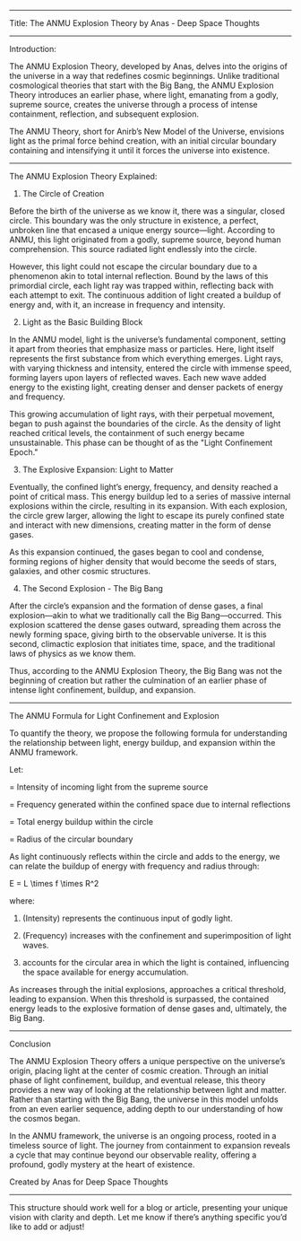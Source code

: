 


---

Title: The ANMU Explosion Theory by Anas - Deep Space Thoughts


---

Introduction:

The ANMU Explosion Theory, developed by Anas, delves into the origins of the universe in a way that redefines cosmic beginnings. Unlike traditional cosmological theories that start with the Big Bang, the ANMU Explosion Theory introduces an earlier phase, where light, emanating from a godly, supreme source, creates the universe through a process of intense containment, reflection, and subsequent explosion.

The ANMU Theory, short for Anirb’s New Model of the Universe, envisions light as the primal force behind creation, with an initial circular boundary containing and intensifying it until it forces the universe into existence.


---

The ANMU Explosion Theory Explained:

1. The Circle of Creation

Before the birth of the universe as we know it, there was a singular, closed circle. This boundary was the only structure in existence, a perfect, unbroken line that encased a unique energy source—light. According to ANMU, this light originated from a godly, supreme source, beyond human comprehension. This source radiated light endlessly into the circle.

However, this light could not escape the circular boundary due to a phenomenon akin to total internal reflection. Bound by the laws of this primordial circle, each light ray was trapped within, reflecting back with each attempt to exit. The continuous addition of light created a buildup of energy and, with it, an increase in frequency and intensity.

2. Light as the Basic Building Block

In the ANMU model, light is the universe’s fundamental component, setting it apart from theories that emphasize mass or particles. Here, light itself represents the first substance from which everything emerges. Light rays, with varying thickness and intensity, entered the circle with immense speed, forming layers upon layers of reflected waves. Each new wave added energy to the existing light, creating denser and denser packets of energy and frequency.

This growing accumulation of light rays, with their perpetual movement, began to push against the boundaries of the circle. As the density of light reached critical levels, the containment of such energy became unsustainable. This phase can be thought of as the "Light Confinement Epoch."

3. The Explosive Expansion: Light to Matter

Eventually, the confined light’s energy, frequency, and density reached a point of critical mass. This energy buildup led to a series of massive internal explosions within the circle, resulting in its expansion. With each explosion, the circle grew larger, allowing the light to escape its purely confined state and interact with new dimensions, creating matter in the form of dense gases.

As this expansion continued, the gases began to cool and condense, forming regions of higher density that would become the seeds of stars, galaxies, and other cosmic structures.

4. The Second Explosion - The Big Bang

After the circle’s expansion and the formation of dense gases, a final explosion—akin to what we traditionally call the Big Bang—occurred. This explosion scattered the dense gases outward, spreading them across the newly forming space, giving birth to the observable universe. It is this second, climactic explosion that initiates time, space, and the traditional laws of physics as we know them.

Thus, according to the ANMU Explosion Theory, the Big Bang was not the beginning of creation but rather the culmination of an earlier phase of intense light confinement, buildup, and expansion.


---

The ANMU Formula for Light Confinement and Explosion

To quantify the theory, we propose the following formula for understanding the relationship between light, energy buildup, and expansion within the ANMU framework.

Let:

 = Intensity of incoming light from the supreme source

 = Frequency generated within the confined space due to internal reflections

 = Total energy buildup within the circle

 = Radius of the circular boundary


As light continuously reflects within the circle and adds to the energy, we can relate the buildup of energy with frequency and radius through:

E = L \times f \times R^2

where:

1.  (Intensity) represents the continuous input of godly light.


2.  (Frequency) increases with the confinement and superimposition of light waves.


3.  accounts for the circular area in which the light is contained, influencing the space available for energy accumulation.



As  increases through the initial explosions,  approaches a critical threshold, leading to expansion. When this threshold is surpassed, the contained energy leads to the explosive formation of dense gases and, ultimately, the Big Bang.


---

Conclusion

The ANMU Explosion Theory offers a unique perspective on the universe’s origin, placing light at the center of cosmic creation. Through an initial phase of light confinement, buildup, and eventual release, this theory provides a new way of looking at the relationship between light and matter. Rather than starting with the Big Bang, the universe in this model unfolds from an even earlier sequence, adding depth to our understanding of how the cosmos began.

In the ANMU framework, the universe is an ongoing process, rooted in a timeless source of light. The journey from containment to expansion reveals a cycle that may continue beyond our observable reality, offering a profound, godly mystery at the heart of existence.

Created by Anas for Deep Space Thoughts


---

This structure should work well for a blog or article, presenting your unique vision with clarity and depth. Let me know if there’s anything specific you’d like to add or adjust!

